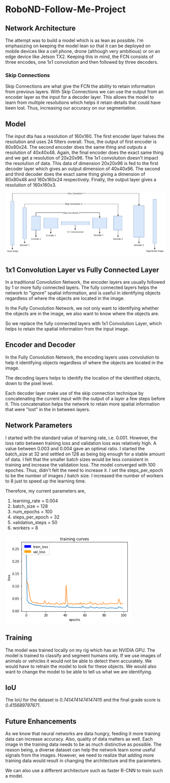 # RoboND-Follow-Me-Project

## Network Architecture
The attempt was to build a model which is as lean as possible. I'm emphasizing on keeping the model lean so that it can be deployed on mobile devices like a cell phone, drone (although very ambitious) or on an edge device like Jetson TX2. Keeping this in mind, the FCN consists of three encodes, one 1x1 convolution and then followed by three decoders. 

### Skip Connections
Skip Connections are what give the FCN the ability to retain information from previous layers. With Skip Connections we can use the output from an encoder layer as the input for a decoder layer. This allows the model to learn from multiple resolutions which helps it retain details that could have been lost. Thus, increasing our accuracy on our segmentation.

## Model

The input dta has a resolution of 160x160. The first encoder layer halves the resolution and uses 24 filters overall. Thus, the output of first encoder is 80x80x24. The second encoder does the same thing and outputs a resolution of 40x40x48. Again, the final encoder does the exact same thing and we get a resolution of 20x20x96. The 1x1 convolution doesn't impact the resolution of data. This data of dimension 20x20x96 is fed to the first decoder layer which gives an output dimension of 40x40x96. The second and third decoder does the exact same thing giving a dimension of 80x80x48 and 160x160x24 respectively. Finally, the output layer gives a resolution of 160x160x3. 

![Model](/images/FCN_model.jpg)

## 1x1 Convolution Layer vs Fully Connected Layer

In a traditional Convolution Network, the encoder layers are usually followed by 1 or more fully connected layers. The fully connected layers helps the network to "ignore" spatial information, and is useful in identifying objects regardless of where the objects are located in the image.

In the Fully Convolution Network, we not only want to identifying whether the objects are in the image, we also want to know where the objects are.

So we replace the fully connected layers with 1x1 Convolution Layer, which helps to retain the spatial information from the input image.

## Encoder and Decoder

In the Fully Convolution Network, the encoding layers uses convolution to help it identifying objects regardless of where the objects are located in the image.

The decoding layers helps to identify the location of the identified objects, down to the pixel level.

Each decoder layer make use of the skip connection technique by concatenating the current input with the output of a layer a few steps before it. This concatenation helps the network to retain more spatial information that were "lost" in the in between layers.

## Network Parameters

I started with the standard value of learning rate, i.e. 0.001. However, the loss ratio between training loss and validation loss was relatively high. A value between 0.003 and 0.004 gave an optimal ratio.  I started the batch_size at 32 and settled on 128 as being big enough for a stable amount of data. I felt that the smaller batch sizes would be less consistent in training and increase the validation loss. The model converged with 100 epoches. Thus, didn't felt the need to increase it. I set the steps_per_epoch to be the number of images / batch size. I increased the number of workers to 8 just to speed up the learning time.

Therefore, my current parameters are,

1. learning_rate = 0.004  
2. batch_size = 128  
3. num_epochs = 100  
4. steps_per_epoch = 32  
5. validation_steps = 50  
6. workers = 8

![Loss](/images/loss.png)

## Training

The model was trained locally on my rig which has an NVIDIA GPU. The model is trained to classify and segment humans only. If we use images of animals or vehicles it would not be able to detect them accurately. We would have to retrain the model to look for these objects. We would also want to change the model to be able to tell us what we are identifying.

## IoU
The IoU for the dataset is *0.7414741474147415* and the final grade score is *0.415689797671*. 

## Future Enhancements
As we know that neural networks are data hungry, feeding it more training data can increase accuracy. Also, quality of data matters as well. Each image in the training data needs to be as much distinctive as possible. The reason being, a diverse dataset can help the network learn some useful signals from the images. However, we need to realize that adding more training data would result in changing the architecture and the parameters. 

We can also use a different architecture such as faster R-CNN to train such a model.



